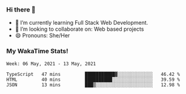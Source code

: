 ### Hi there 👋

- 🌱 I’m currently learning Full Stack Web Development.
- 👯 I’m looking to collaborate on: Web based projects
- 😄 Pronouns: She/Her

### My WakaTime Stats!

<!--START_SECTION:waka-->
```text
Week: 06 May, 2021 - 13 May, 2021

TypeScript   47 mins         ███████████▓░░░░░░░░░░░░░   46.42 % 
HTML         40 mins         ██████████░░░░░░░░░░░░░░░   39.59 % 
JSON         13 mins         ███▒░░░░░░░░░░░░░░░░░░░░░   12.98 % 
```
<!--END_SECTION:waka-->
